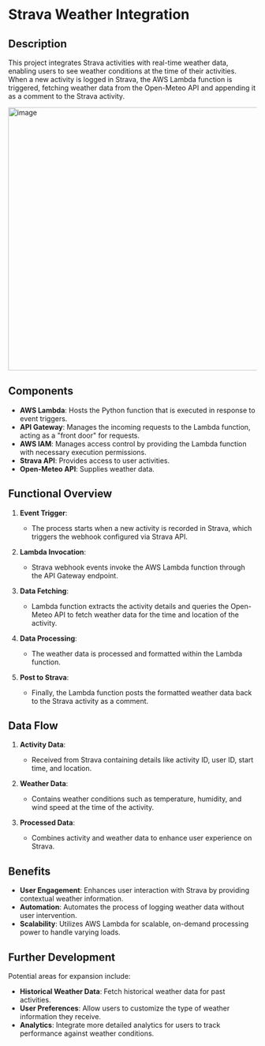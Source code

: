Strava Weather Integration
========================================

Description
-----------

This project integrates Strava activities with real-time weather data, enabling users to see weather conditions at the time of their activities. When a new activity is logged in Strava, the AWS Lambda function is triggered, fetching weather data from the Open-Meteo API and appending it as a comment to the Strava activity.

<img width="533" alt="image" src="https://github.com/user-attachments/assets/a3e68430-c6ea-420e-928d-fab2fd22a8a0">

Components
----------

-   **AWS Lambda**: Hosts the Python function that is executed in response to event triggers.
-   **API Gateway**: Manages the incoming requests to the Lambda function, acting as a "front door" for requests.
-   **AWS IAM**: Manages access control by providing the Lambda function with necessary execution permissions.
-   **Strava API**: Provides access to user activities.
-   **Open-Meteo API**: Supplies weather data.

Functional Overview
-------------------

1.  **Event Trigger**:

    -   The process starts when a new activity is recorded in Strava, which triggers the webhook configured via Strava API.
2.  **Lambda Invocation**:

    -   Strava webhook events invoke the AWS Lambda function through the API Gateway endpoint.
3.  **Data Fetching**:

    -   Lambda function extracts the activity details and queries the Open-Meteo API to fetch weather data for the time and location of the activity.
4.  **Data Processing**:

    -   The weather data is processed and formatted within the Lambda function.
5.  **Post to Strava**:

    -   Finally, the Lambda function posts the formatted weather data back to the Strava activity as a comment.


Data Flow
---------

1.  **Activity Data**:

    -   Received from Strava containing details like activity ID, user ID, start time, and location.
2.  **Weather Data**:

    -   Contains weather conditions such as temperature, humidity, and wind speed at the time of the activity.
3.  **Processed Data**:

    -   Combines activity and weather data to enhance user experience on Strava.

Benefits
--------

-   **User Engagement**: Enhances user interaction with Strava by providing contextual weather information.
-   **Automation**: Automates the process of logging weather data without user intervention.
-   **Scalability**: Utilizes AWS Lambda for scalable, on-demand processing power to handle varying loads.

Further Development
-------------------

Potential areas for expansion include:

-   **Historical Weather Data**: Fetch historical weather data for past activities.
-   **User Preferences**: Allow users to customize the type of weather information they receive.
-   **Analytics**: Integrate more detailed analytics for users to track performance against weather conditions.
